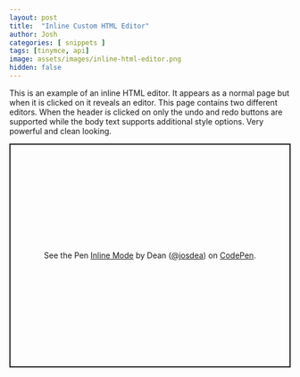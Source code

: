```yaml
---
layout: post
title:  "Inline Custom HTML Editor"
author: Josh
categories: [ snippets ]
tags: [tinymce, api]
image: assets/images/inline-html-editor.png
hidden: false
---
```


This is an example of an inline HTML editor. It appears as a normal page but when it is clicked on it reveals an editor. This page contains two different editors. When the header is clicked on only the undo and redo buttons are supported while the body text supports additional style options. Very powerful and clean looking.

<p class="codepen" data-height="400" data-default-tab="js,result" data-slug-hash="jqeRLW" data-user="josdea" style="height: 400px; box-sizing: border-box; display: flex; align-items: center; justify-content: center; border: 2px solid; margin: 1em 0; padding: 1em;">
  <span>See the Pen <a href="https://codepen.io/josdea/pen/jqeRLW">
  Inline Mode</a> by Dean (<a href="https://codepen.io/josdea">@josdea</a>)
  on <a href="https://codepen.io">CodePen</a>.</span>
</p>
<script async src="https://cpwebassets.codepen.io/assets/embed/ei.js"></script>

